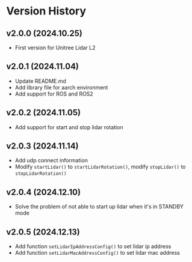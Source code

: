 # Version History

## v2.0.0 (2024.10.25)
- First version for Unitree Lidar L2

## v2.0.1 (2024.11.04)
- Update README.md
- Add library file for aarch environment
- Add support for ROS and ROS2

## v2.0.2 (2024.11.05)
- Add support for start and stop lidar rotation

## v2.0.3 (2024.11.14)
- Add udp connect information
- Modify `startLidar()` to `startLidarRotation()`, modify `stopLidar()` to `stopLidarRotation()`

## v2.0.4 (2024.12.10)
- Solve the problem of not able to start up lidar when it's in STANDBY mode

## v2.0.5 (2024.12.13)
- Add function `setLidarIpAddressConfig()` to set lidar ip address
- Add function `setLidarMacAddressConfig()` to set lidar mac address